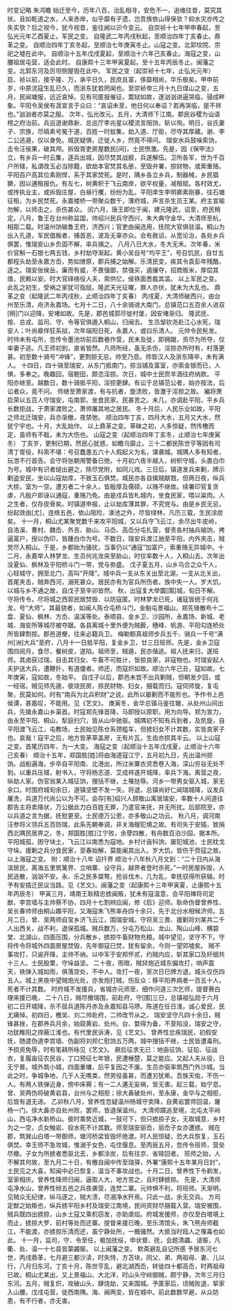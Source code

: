 时变记略
  朱鸿瞻
    始迁至今，历年八百，治乱相寻，安危不一，追维往昔，莫究其状。且如乾道之水，人来赤岸，似乎靡有孑遗，岂吾族依山得保欤？抑水灾亦传之失实欤？后之视今，犹今视昔，鉴往阙以识今变云。
    自崇祯十七年甲申春起，至弘光元年乙酉夏止。军民之变。
    自隆武二年丙戌秋起，至顺治四年丁亥春止。鼎革之变。
    自顺治四年丁亥冬起，至顺治七年庚寅冬止。山寇之变。北郭坟院、宗祀之墟在此中。
    自顺治十五年戊戌夏起，至顺治十六年己亥春止。海寇之变，山腰祖居屯营，适会此时。
    自康熙十三年甲寅夏起，至十五年丙辰冬止。闽藩之变。北郭东河及厉坦侧屋毁在此中。
军民之变（起崇祯十七年，止弘光元年）
    启、祯以前，接乎隆、万，承平日久，民庶且富，侈靡相尚，华乐极矣。甲申前岁，中原流寇生乱已久，而浙东犹若罔闻也。至崇祯帝三月十九日煤山之变，五月，民闻塘报，远近哀悼。见有司匿报催征，鬻狱如故，遂汹汹进逼哭临，骎成畔象。平阳令吴侯有涯宣言于众曰：“哀诏未至，他日何以奉诏？若再哭临，是不祥也。”汹汹者亦莫之服。
    次年，弘光改元。五月，大清师下江南。郡民谷稷为讪语榜之府治前。兵巡道谢鼎新、总巡厅李兆星以稷流言阻饷，斩以徇。明日，谷氏妻子、宗族，尽缟素号冤于道，百姓一时蚁集，劫入道、厅衙，尽夺其厚藏。谢、李二公逃遁，仅以身免。城民疑惧，迁徙人乡，然竟不得问。
    瑞安水兵鼓噪索饷，击令汪侯果，破其颅。拆毁胥吏房屋数民[间]，士民愤激。先是，因《保甲法》立，有乡兵一时云集，逐兵出城，因尽焚其战舰，兵遂解伍。卫所各军，世为千百户所辖，私谓改玉必当除籍，欲劫本官焚其名册，至毁弁署，掠财物，或索重赂。平阳百户高其位素刚悍，系于其家焚死。是时，隅乡各立乡兵，制器械，乡民猖獗，因以逋租报仇。有左七，树黄帜于飞云南岸，欲平权量，减租赋。各村效尤，或抟执业主，或拆毁庄屋，白昼行攫，纷纷为乱。平阳庠生李明卿素刚暴，往石塘征租，为乡民焚死。永嘉楼桥一带聚众数千，薄府城，声言杀生员王某。府主宣喻勿解，以师击之，杀伤甚众。
    闰六月，唐王即位于闽，建元隆武，诏至，府民稍定。八月，鲁王在台州称监国，帅绍兴民兵守西兴，朱大典守金华。大清师至杭，相距二载。时温州饷输鲁王府，济西兴；官吏由闽选用，抚院大官俱驻温。桐山为出入孔道，军民倡叛者，捕首恶，波及无辜亦众。会有赦诏，从宽论治，各处乡兵俱罢，惟瑞安山乡负固不解，率兵捕之。
   八月八日大水，冬大无禾。次年春，米价官斛一石银七两五钱，乡村劫夺渐起。黄小吴自号“均平王”，号召饥民，自廿五都程头劫至永嘉方岙，势如燎原，郡兵捕之始解。乐清民变，疾其令袁彭年残酷，逐之。瑞安张侯岳，廉而有威，不畏强御，禁强买，遏攘夺，招商贩米，厚偿其值，民赖以安。时大官绎络役人夫，索供亿，侯铁面悉裁其滥。
    以上军民之变。此乱之初生，受祸之家犹可指屈。隆武天光征曜，罪人亦伏，犹未为大乱也。
鼎革之变（起隆武二年丙戌秋，止顺治四年丁亥春）
    丙戌夏，大清师破西兴，由台州至乐清，舟济永嘉场。七月十二日，八十余骑进大南门，总镇范口五百余人进双[朔]门以迎降，安堵如故。先是，郡邑城郭尽徙村堡，因安堵渐归。
    隆武抚、按、总戎、监司、守、令等官俱遁入桐山，归闽去。
    生员邹钦尧赴江心水死，瑞安人；叶尚皋佯狂系狱，次年端阳日死，永嘉人，或曰乐清人。
    元帅令民髡发。时帅未有屯所，忽传令墨池坊前后数巷作营，民未及徙，即拥踞，资尽为所夺，仅率妻子逃。凡王师初到，直省皆然。凡师所经，虽无杀伤，淫掠亦所时有，村落更甚。初至数十骑号“冲锋”，更剽掠无忌，帅至乃息。师皆汉人及浙东降卒，未有满人。
    十四日，四十骑至瑞安，从东门抵南门，掠当铺及富室，亦索金银而已，人惧，多奉之。晚趣回，宿鲍田，颇恣淫掠。次日，城中士民赍羊酒往府纳款。
    平阳亦继至。越数日，数十骑抵平阳，淫掠更肆。有讼于总镇范公者，始亦按法，后讼者众，竟不问。
    师继至萧家渡，有与抗者，旋溃败，皆激于淫掠之故。
    褊将萧启荣以五百人守瑞安，屯南郭，坐食民家，民甚苦之。未几，亦调赴平阳，平乡兵长数拒战，于萧家渡败之，萧师屠其地之居民。
    冬十月后，人民乐业如故，平阳之师北迁瑞安，兵亦渐撤，夜禁弛。
    顺治四年丁亥，四月大水，五月又大水，然犹宁宇也。十月，大乱始作。
    以上鼎革之变。草昧之初，人多惊疑，然传檄而定，虽师有不戢，未为大伤也。
山寇之变（起顺治四年丁亥冬，止顺治七年庚寅冬）
    丁亥岁，更制已期，然民心犹惑，如瞻乌靡止。三十二都民陈世亨等因有司清丁胥役，科索不堪：号召蠢愚五六十人假起义为名，谋袭城。城隅人多有知者，玩泄不行首告。会守将张朝用警备已弛，十月初六夜半越入，树帜守城，头裹白巾为号。城中有识者缒出避之，除尽党附，如同儿戏。三日后，镇道发兵来剿，牌示剿盗安民，坐以山寇劫库，不致玉石俱焚。城民亦各自擒贼献戮，但两日夜，纵兵大掠，室为一空。遭刃者二十余人，皆殷厚及儒硕，以赂不继故。续署印官复贪虐，凡殷户即诬以通寇，重赂乃免。由是戍兵皆札城内，坐食民家，喂以粱肉。人之生者，仅存皮骨矣。时镇道申报，止以劫库薄其罪，不究党与。由是乡民无忌，纷起效由[尤]，连络五邑，依山阻险，濠池之外，尽皆绿林，凡历三载，生民涂炭矣。
    十一月，桐山尤某聚党数千来攻平阳城，又以兵守飞云江，余尽出牛皮岭，自洛溪、曹村、魏岙、外吉、胁山、马岙、高岙分屯扎营，督责各村抽兵输饷，拷逼富户，授以伪印，皆踵白巾为号。不数日，瑞安兵渡江驰至平阳，内外夹击，贼党尽入桐山。于是，乡都始为骚扰，当事仍以“通寇”加富户，索重赂无异城中。十二月，永嘉举人林梦龙、生员何兆龙突至胁山，时仅率数十人，入桐山去。次年出没夏仙、枫林及乎阳桥斗门一带，党与弥盛。
    戊子夏五月，山乡乌合之众千人，心轻城守，拥至北门，高叫“开降”。城中兵一支从东关出至北湖，一支从北关出，首尾夹击，贼奔西河，溺死甚众。居民亦有为官兵所伤者。族中失一人。岁大饥，以城与乡不通之故，自戊子至辛卯皆然。
    秋，出寇复大举圜[围]城，旬日不解。守将传令，尽将城之西郭民居焚毁．以防寇匿。时林梦龙已死，诸寇皆统于何兆龙，号“大师”。其最骁者，如闽人陈仓屯桥斗门，金魁屯景福山，郑先锋散布十二盘、夏仙、枫林、方岙、温溪等处。泰顺县、金乡卫、沙园所、永嘉场、新城、老城、海安所等城尽被夺踞。各县离城十里外便为贼薮，穗峰、帆游、平阳勾连桥处所皆肆剽掠。郡邑道梗，往来必籍兵卫。
    梅勒额真祖师步兵五千、骑兵一千号“满州[洲]大兵”至府，八月十一日抵平阳，复金乡卫，廿三日班师。先是，金乡卫寇围四阅月，食尽，餐树皮，遂陷。祖师至，贼遁，民亦偕逃。祖人抚来归，遂班师。其卤获过瑞，目击其归女、牛畜不可胜计，皆掠良家，非寇物也。时瑞安起人夫护送大兵，遭鞭扑，有道僵者。师还，而寇炽如故。顺治六年己丑，寇如故。七年庚寅，寇如故，冬始平。
    自戊子以后，郡邑未尝不出兵剿贼，但朝发夕回，或一经宿。贼见师先遁，彼烧民房，掠民财物、妇女，捆载而归。寇伺师旋，复屯聚，民莫如何。时有“南兵为北兵积财”之说，此所以屡剿而不能殄也。予作书上邑侯谭，甚嘉叹，不能用。见《艺文》。
    庚寅冬，金华总镇马鉴往辙，从处州山间出兵，先擒永嘉山乡渠首。时寇郑先锋首降，马即授以原职，用为向导。郑为宣力，由永至平阳、桐山，犁庭扫穴，皆从山中驰驱。城隅初不知有兵到者，及凯旋，自平阳渡飞云江，屯教场，士民始见陈仓系颈槛车，但掳妇女不计其数，实皆良家子也。哀哉！寇平之后，地方皆茅草盖房，无有片瓦，生齿亦损其半云。
    以上山寇之变。首尾历四年，为一大变。
海寇之变（起顺治十五年戊戌夏，止顺治十六年己亥春）
    顺治十五年，郑国胜[姓]将由海道寇江宁，五月初九日，先出温州掠饷。战船遍海，步卒自平阳南、北港出，所过米粟衣资悉卷入海，深山穷谷无处不到。以重兵压城，射书入，守将杨志道、艾成祥遂开城降，率兵下海。离营之夜，纵劫人家。伪官翁某入城征饷，搜括不继，土罹挞辱。河乡一带男女驱入城，家无余口。时围府城旬余日，道镇坚壁不发一矢。将退，总镇尚好仁闻瑞城降，议发兵屠洗，兵道万代尚公以为不可。会存[有]绍兴人顾敬山寓居瑞安，率数十人间道往郡告主将卖降状，万公据此力白百姓无罪，乃遣官来抚，并无所扰。后部院至，亦以兵道之言为据，抚慰更至。士民德万公恩，亦多敬山之功云。
    秋八月，调河南汪参将义领兵五百防瑞，此系先朝奉调，非关海艘犯境之故。有司失于安插，致捐西北隅民居畀之。冬，郑国胜[胜]江宁败，余孽四散，有舟数百泊沙园，据本所。平阳城孤，困守块土，飞云江以南悉为寇地。乡村计亩科饷，屡犯城池，士民枕戈守垛。援剿之兵分食民家，至春始解，莫能阑其出入。岁大饥，皆伤于赍寇之故。
    以上海寇之变。
    附：顺治十八年  诏扦界
    顺治十八年秋八月文到：“二十日内从海滨居民，离海五里筑篱界、立哨寨、设守兵，越界者登时杀死。”一时房屋拆毁，人民逃散，汹汹不安。永、乐之民多桀骜，抢谷伐木，几为乱，幸抚驭得所获辑。时予有安插迁民议当路。见《艺文》。闽藩之变（起康熙十三年甲寅夏，止康熙十五年丙辰冬）
    甲寅三月，靖南王耿精忠掳闽叛，犹未有寇温意。会平阳裨将司定猷、李宫墙与主帅蔡不协，四月十七割辫应闽，修《启》迎师。耿命伪督曾养性、吴长春帅师由桐山趣平阳，又海寇朱飞熊率舟四十余只，先于北分水相候济师。五月二日，曾、吴两师自宝乡济飞云江，围瑞安城。守将吴三畏、援剿将刘某共二千人出西关，战不利，退保孤城。贼兵数万，分屯万松山、龙山、陶山山峰、横碧堂、北湖山，四面压围，分兵散乡，掳掠牛畜财物充粮。城中望见，坚守不下。守将传令将城外四面房屋焚毁，先年御寇已焚，犹有留余，今则一望郊墟矣。
    贼不事攻打，只谕开降，主帅不纳。以中军于安邦怀贰，约贼内应，斩其家口及奸细共十三人。士民股栗，守垛益坚。
    二十夜，雨暗，贼舁炮近城东偏攻打，响声震天，铁弹入城如雨，俱落空处，不中人。攻打一夜，至次日巳牌方退，城头仅伤四五人。城上黑夜中望贼炮光处，亦发炮打贼，伤反众：移平阳养病者一百五十人，死者不计其数。
    时府城不发援兵，省城亦元师至，细作问道三次乞师，提督赛白理来援已晚，
    二十八日，贼尽撤瑞围，前赴府，守[围]三日，总镇祖弘勋于六月初二日开城降，杀不屈兵道陈丹赤及永嘉知县马琾。陈道在任日浅，诚心爱民，民尤痛悼。初四日，檄吴、刘二帅赴府，二帅改节从之。
    瑞安坚守凡四十余日，贼锋甚挫，在郡养兵月余，始窥黄岩、处州。台、婺得为备，不至陷没，瑞安之守，功犹睢阳之捍蔽江淮也。有代里民诉涛，见《艺文》。
    曾养性忿疾瑞民，初假安抚，随遣伪道李宫墙、伪副将刘邦仁慰饷五万两，城中搜括不继，士民皆遭毒刑。予损资免辱，时有笔耕所咏见《艺文》。
    厥后征求无已：地亩征饷、征铅、征战衣，复履亩征农民谷，丁口预征七年银，民遭棰楚，莫之能应。又起人夫从役，日无宁晷。城外筑小城，四面重墉，后平复因之不废。生员亦驱率筑西门外沙城。当此之时，争城争地，几于人无噍类，然劳役虽甚，而遭刃犹希。吾族天佑，不伤一人。有两人铁弹近身，傍中床褥；有一二人遘无妄祸，皆无害。起三载，始宁息。
    曾、吴两伪将破黄岩县，台州与之相拒；徐大鼻破处州，至永康，金华与之相拒，后皆有退无进。
    乙卯秋八月，曾养性忽疑温州杨城守卖降，自黄岩罢师回温，屠杨一门。徐大鼻亦自处州败，罢师，皆退保温州。
    大清师蹑追至境，北屯太平岭山，西屯净水新桥山。彼时乘势近城，一鼓可下，但只掳掠子女，无取城意，乡村为之一空，贞女触岩、投水死不计其数。师至瑞安丽岙，丽岙子女亦遭掳。
    贼在郡，筑巽山白塔一带御师，塘河桥梁皆毁坏绝渡。时人民惊疑，恐大兵恢复，玉石俱焚。幸王师不急攻城，惟溺于女色，屯住偃息。至丙辰五月，忽传令班师，营垒尽撤。子女为所掳者悉驱北去，乡都涂炭，后有往京、省赎回者。
    班师之始，人不解其何故，至九月二十日，有檄自闽中传至瑞驿，外署“康熙十五年某月日封”，土民见之大喜，知闽中必已恢复，温当不事攻战也。十月二日，曾养性下令剃发，室家相庆。曾养性降师归闽，逼取人大，地方苦之，且时肆掳掠。
    先是，大清师屯净水山，曾养性倾五邑之兵夜袭营，连焚二寨。元帅惧不利，将班师。天渐明，见贼众无纪律，纵马逐之，贼大溃，尽溺净水歼焉。只此一战，余无交兵。
    方司定猷之始叛也，纵兵掳平阳乡村及瑞安江南境，民间资财尽捆载入营。瑞安被围，贼兵既四出掳掠，山乡土寇又乘机窃发，亦助虐焰。府城发援师，亦仅至白塔境上而止，掳掠大罗、前村等处而还寨。提督来援已晚，至乐清馆头，朱飞熊舟师截江，不能渡，亦掳掠乐清而还，虽宁静处所，一概骚然。大抵当时瓯人之罹毒也如此。
    十一月，监司，守、令至任，极加抚绥，申状督、抚，会题清蠲、请赈，凡衢、处、温一十七县皆蒙蠲赈。
   以上闽藩之变。
默斋避乱自记所感
    予居东河七世，丙戌鼎革，七月避三都沙渎，时失恃，方苫块，同父、弟、两祖母、妻、儿以行，八月归东河。丁亥十月，陈世亨乱，避北湖西岙，转徙四十都高岙，时两祖母已故。桐山尤某出，又上景福山、大北洋，时山头守岭御贼，颇宁静，次年三月归东河。五月，贼复炽，攻破山头，肆烧劫，又来围城。予匿家后，顷贼败退，挈家入山腰。戊戌屯营，徙西南隅。海、闽两变，皆在城中。前此数数早避，从众防患，有不行者，亦无害。
